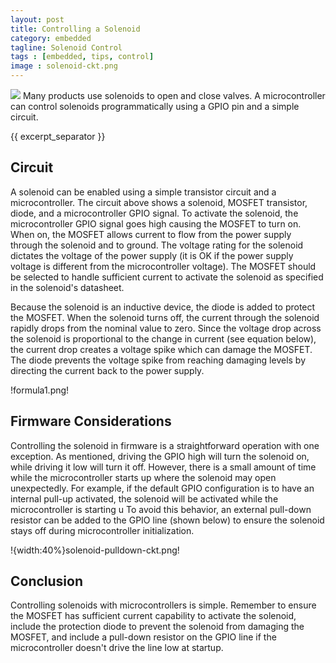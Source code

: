```yaml
---
layout: post
title: Controlling a Solenoid
category: embedded
tagline: Solenoid Control
tags : [embedded, tips, control]
image : solenoid-ckt.png
---
```


<img class="post_image" src="{{ BASE_PATH }}/images/solenoid-ckt.png" />
Many products use solenoids to open and close valves. A microcontroller can control solenoids programmatically using a GPIO pin and a simple circuit. 

{{ excerpt_separator }}


## Circuit

 A solenoid can be enabled using a simple transistor circuit and a microcontroller. The circuit above shows a solenoid, MOSFET transistor, diode, and a microcontroller GPIO signal. To activate the solenoid, the microcontroller GPIO signal goes high causing the MOSFET to turn on. When on, the MOSFET allows current to flow from the power supply through the solenoid and to ground. The voltage rating for the solenoid dictates the voltage of the power supply (it is OK if the power supply voltage is different from the microcontroller voltage). The MOSFET should be selected to handle sufficient current to activate the solenoid as specified in the solenoid's datasheet.

 Because the solenoid is an inductive device, the diode is added to protect the MOSFET. When the solenoid turns off, the current through the solenoid rapidly drops from the nominal value to zero. Since the voltage drop across the solenoid is proportional to the change in current (see equation below), the current drop creates a voltage spike which can damage the MOSFET. The diode prevents the voltage spike from reaching damaging levels by directing the current back to the power supply.

!formula1.png!

## Firmware Considerations

 Controlling the solenoid in firmware is a straightforward operation with one exception. As mentioned, driving the GPIO high will turn the solenoid on, while driving it low will turn it off. However, there is a small amount of time while the microcontroller starts up where the solenoid may open unexpectedly. For example, if the default GPIO configuration is to have an internal pull-up activated, the solenoid will be activated while the microcontroller is starting u To avoid this behavior, an external pull-down resistor can be added to the GPIO line (shown below) to ensure the solenoid stays off during microcontroller initialization.

!{width:40%}solenoid-pulldown-ckt.png!  

## Conclusion

Controlling solenoids with microcontrollers is simple. Remember to ensure the MOSFET has sufficient current capability to activate the solenoid, include the protection diode to prevent the solenoid from damaging the MOSFET, and include a pull-down resistor on the GPIO line if the microcontroller doesn't drive the line low at startup.